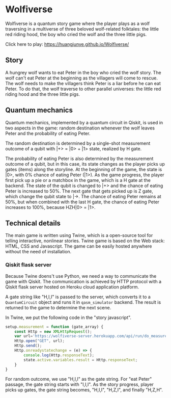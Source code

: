 # Wolfiverse

Wolfiverse is a quantum story game where the player plays as a wolf traversing in a multiverse of three beloved wolf-related folktales: the little red riding hood, the boy who cried the wolf and the three little pigs.

Click here to play: https://huangjunye.github.io/Wolfiverse/

## Story

A hungrey wolf wants to eat Peter in the boy who cried the wolf story. The wolf can't eat Peter at the beginning as the villagers will come to rescue. The wolf needs to make the villagers think Peter is a liar before he can eat Peter. To do that, the wolf traverse to other parallel universes: the little red riding hood and the three little pigs.

## Quantum mechanics

Quantum mechanics, implemented by a quantum circuit in Qiskit, is used in two aspects in the game: random destination whenever the wolf leaves Peter and the probability of eating Peter.

The random destination is determined by a single-shot measurement outcome of a qubit with |+> = |0> + |1> state, realized by H gate.

The probability of eating Peter is also determined by the measurement outcome of a qubit, but in this case, its state changes as the player picks up gates (items) along the storyline. At the beginning of the game, the state is |0>, with 0% chance of eating Peter (|1>). As the game progress, the player first pick up a pie or a matchbox in the game, which is a H gate at the backend. The state of the qubit is changed to |+> and the chance of eating Peter is increased to 50%. The next gate that gets picked up is Z gate, which change the qubit state to |->. The chance of eating Peter remains at 50%, but when combined with the last H gate, the chance of eating Peter increases to 100%, because HZH|0> = |1>.

## Technical details

The main game is written using Twine, which is a open-source tool for telling interactive, nonlinear stories. Twine game is based on the Web stack: HTML, CSS and Javascript. The game can be easily hosted anywhere without the need of installation.

### Qiskit flask server

Because Twine doens't use Python, we need a way to communicate the game with Qiskit. The communication is achieved by HTTP protocol with a Qiskit flask server hosted on Heroku cloud application platform.

A gate string like "H,I,I" is passed to the server, which converts it to a `QuantumCircuit` object and runs it in `qasm_simulator` backend. The result is returned to the game to determine the next scene.

In Twine, we put the following code in the "story javascript".

```javascript
setup.measurement = function (gate_array) {
    const Http = new XMLHttpRequest();
    var url='https://wolfiverse-server.herokuapp.com/api/run/do_measurement?gate_array='+gate_array;
    Http.open("GET", url);
    Http.send();
    Http.onreadystatechange = (e) => {
        console.log(Http.responseText);
        state.active.variables.result = Http.responseText;
    }
}
```

For random outcome, we use "H,I,I" as the gate string. For "eat Peter" passage, the gate string starts with "I,I,I". As the story progress, player picks up gates, the gate string becomes, "H,I,I", "H,Z,I", and finally "H,Z,H".
